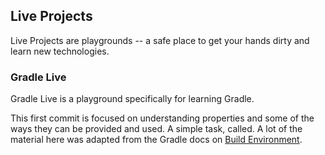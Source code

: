 ## Live Projects
Live Projects are playgrounds -- a safe place to get your hands dirty and learn new technologies.

### Gradle Live
Gradle Live is a playground specifically for learning Gradle.

This first commit is focused on understanding properties and some of the ways they can be provided and used.
A simple task, called. A lot of the material here was adapted from the Gradle docs on [Build Environment](https://docs.gradle.org/6.5/userguide/build_environment.html).